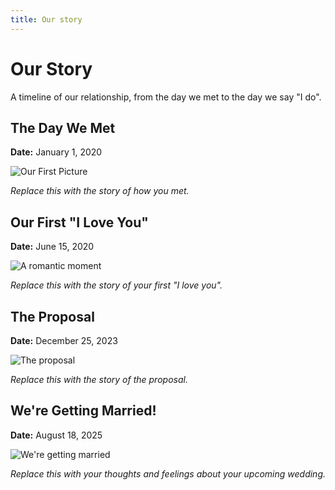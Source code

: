 ```yaml
---
title: Our story
---
```


# Our Story

A timeline of our relationship, from the day we met to the day we say "I do".

## The Day We Met

**Date:** January 1, 2020

![Our First Picture](https://images.unsplash.com/photo-1508214751196-bcfd4ca60f91?ixid=MnwxMjA3fDB8MHxwaG90by1wYWdlfHx8fGVufDB8fHx8&ixlib=rb-1.2.1&auto=format&fit=crop&w=1050&q=80)

*Replace this with the story of how you met.*

## Our First "I Love You"

**Date:** June 15, 2020

![A romantic moment](https://images.unsplash.com/photo-1515871204537-49a5cb662c6a?ixid=MnwxMjA3fDB8MHxwaG90by1wYWdlfHx8fGVufDB8fHx8&ixlib=rb-1.2.1&auto=format&fit=crop&w=1050&q=80)

*Replace this with the story of your first "I love you".*

## The Proposal

**Date:** December 25, 2023

![The proposal](https://images.unsplash.com/photo-1529233269335-fe31a8a95984?ixid=MnwxMjA3fDB8MHxwaG90by1wYWdlfHx8fGVufDB8fHx8&ixlib=rb-1.2.1&auto=format&fit=crop&w=1050&q=80)

*Replace this with the story of the proposal.*

## We're Getting Married!

**Date:** August 18, 2025

![We're getting married](https://images.unsplash.com/photo-1568418235008-36a94a055a94?ixid=MnwxMjA3fDB8MHxwaG90by1wYWdlfHx8fGVufDB8fHx8&ixlib=rb-1.2.1&auto=format&fit=crop&w=1050&q=80)

*Replace this with your thoughts and feelings about your upcoming wedding.*
